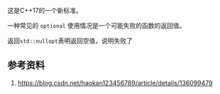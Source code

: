 这是C++17的一个新标准。

一种常见的 `optional` 使用情况是一个可能失败的函数的返回值。

返回`std::nullopt`表明返回空值，说明失败了

## 参考资料
1. https://blog.csdn.net/haokan123456789/article/details/136099479
